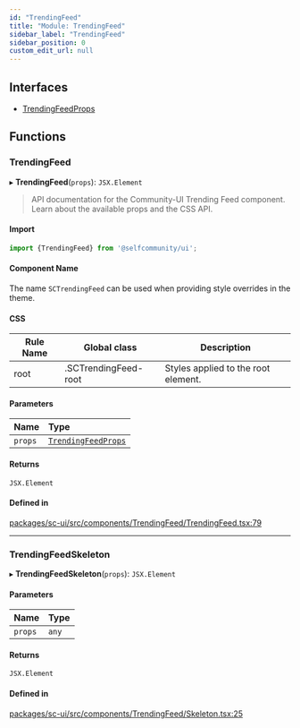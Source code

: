 ```yaml
---
id: "TrendingFeed"
title: "Module: TrendingFeed"
sidebar_label: "TrendingFeed"
sidebar_position: 0
custom_edit_url: null
---
```


## Interfaces

- [TrendingFeedProps](../interfaces/TrendingFeed.TrendingFeedProps.md)

## Functions

### TrendingFeed

▸ **TrendingFeed**(`props`): `JSX.Element`

> API documentation for the Community-UI Trending Feed component. Learn about the available props and the CSS API.

#### Import

```jsx
import {TrendingFeed} from '@selfcommunity/ui';
```

#### Component Name

The name `SCTrendingFeed` can be used when providing style overrides in the theme.

#### CSS

|Rule Name|Global class|Description|
|---|---|---|
|root|.SCTrendingFeed-root|Styles applied to the root element.|

#### Parameters

| Name | Type |
| :------ | :------ |
| `props` | [`TrendingFeedProps`](../interfaces/TrendingFeed.TrendingFeedProps.md) |

#### Returns

`JSX.Element`

#### Defined in

[packages/sc-ui/src/components/TrendingFeed/TrendingFeed.tsx:79](https://github.com/selfcommunity/community-ui/blob/f8d581a/packages/sc-ui/src/components/TrendingFeed/TrendingFeed.tsx#L79)

___

### TrendingFeedSkeleton

▸ **TrendingFeedSkeleton**(`props`): `JSX.Element`

#### Parameters

| Name | Type |
| :------ | :------ |
| `props` | `any` |

#### Returns

`JSX.Element`

#### Defined in

[packages/sc-ui/src/components/TrendingFeed/Skeleton.tsx:25](https://github.com/selfcommunity/community-ui/blob/f8d581a/packages/sc-ui/src/components/TrendingFeed/Skeleton.tsx#L25)
